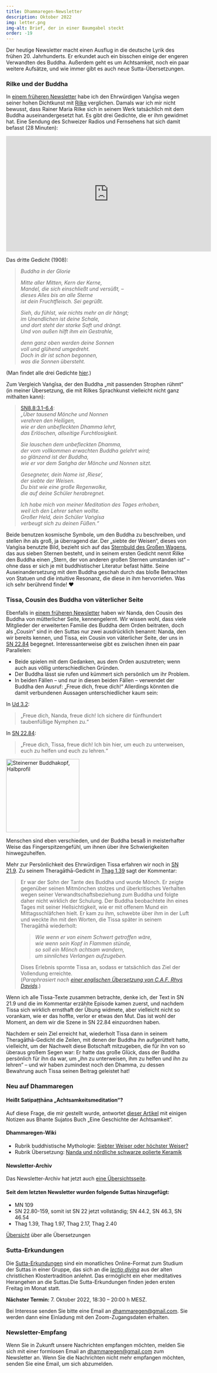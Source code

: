 ```yaml
---
title: Dhammaregen-Newsletter
description: Oktober 2022
img: letter.png
img-alt: Brief, der in einer Baumgabel steckt
order: -19
---
```


Der heutige Newsletter macht einen Ausflug in die deutsche Lyrik des frühen 20. Jahrhunderts. Er erkundet auch ein bisschen einige der engeren Verwandten des Buddha. Außerdem geht es um Achtsamkeit, noch ein paar weitere Aufsätze, und wie immer gibt es auch neue Sutta-Übersetzungen.

### Rilke und der Buddha

In [einem früheren Newsletter](#/wiki/news/2021-12) habe ich den Ehrwürdigen Vaṅgīsa wegen seiner hohen Dichtkunst mit [Rilke](https://de.wikipedia.org/wiki/Rainer_Maria_Rilke) verglichen. Damals war ich mir nicht bewusst, dass Rainer Maria Rilke sich in seinem Werk tatsächlich mit dem Buddha auseinandergesetzt hat. Es gibt drei Gedichte, die er ihm gewidmet hat. Eine Sendung des Schweizer Radios und Fernsehens hat sich damit befasst (28 Minuten):

<iframe width="560" height="315" src="https://www.youtube-nocookie.com/embed/BDcAy8Yn-zo" title="YouTube video player" frameborder="0" allow="accelerometer; autoplay; clipboard-write; encrypted-media; gyroscope; picture-in-picture" allowfullscreen></iframe>

Das dritte Gedicht (1908):

>*Buddha in der Glorie*
>
>*Mitte aller Mitten, Kern der Kerne,*  
>*Mandel, die sich einschließt und versüßt, –*  
>*dieses Alles bis an alle Sterne*  
>*ist dein Fruchtfleisch. Sei gegrüßt.*
>
>*Sieh, du fühlst, wie nichts mehr an dir hängt;*  
>*im Unendlichen ist deine Schale,*  
>*und dort steht der starke Saft und drängt.*  
>*Und von außen hilft ihm ein Gestrahle,*
>
>*denn ganz oben werden deine Sonnen*  
>*voll und glühend umgedreht.*  
>*Doch in dir ist schon begonnen,*  
>*was die Sonnen übersteht.*

(Man findet alle drei Gedichte [hier](http://www.lyrikrilke.de/index.php?option=com_content&view=article&id=541&Itemid=200).)

Zum Vergleich Vaṅgīsa, der den Buddha „mit passenden Strophen rühmt“ (in meiner Übersetzung, die mit Rilkes Sprachkunst vielleicht nicht ganz mithalten kann):

>[SN8.8:3.1-6.4](#/sutta/sn8.8:3.1/de/sabbamitta):  
>*„Über tausend Mönche und Nonnen*  
>*verehren den Heiligen,*  
>*wie er den unbefleckten Dhamma lehrt,*  
>*das Erlöschen, allseitige Furchtlosigkeit.*
>
>*Sie lauschen dem unbefleckten Dhamma,*  
>*der vom vollkommen erwachten Buddha gelehrt wird;*  
>*so glänzend ist der Buddha,*  
>*wie er vor dem Saṅgha der Mönche und Nonnen sitzt.*
> 
>*Gesegneter, dein Name ist ‚Riese‘,*  
>*der siebte der Weisen.*  
>*Du bist wie eine große Regenwolke,*  
>*die auf deine Schüler herabregnet.*
>
>*Ich habe mich von meiner Meditation des Tages erhoben,*  
>*weil ich den Lehrer sehen wollte.*  
>*Großer Held, dein Schüler Vaṅgīsa*  
>*verbeugt sich zu deinen Füßen.“*

Beide benutzen kosmische Symbole, um den Buddha zu beschreiben, und stellen ihn als groß, ja überragend dar. Der „siebte der Weisen“, dieses von Vaṅgīsa benutzte Bild, bezieht sich auf das [Sternbuld des Großen Wagens](#/wiki/mythologie/siebter), das aus sieben Sternen besteht, und in seinem ersten Gedicht nennt Rilke den Buddha einen „Stern, der von anderen großen Sternen umstanden ist“ – ohne dass er sich je mit buddhistischer Literatur befast hätte. Seine Auseinandersetzung mit dem Buddha geschah durch das bloße Betrachten von Statuen und die intuitive Resonanz, die diese in ihm hervorriefen. Was ich sehr berührend finde! ❤️

### Tissa, Cousin des Buddha von väterlicher Seite

Ebenfalls in [einem früheren Newsletter](#/wiki/news/2021-09) haben wir Nanda, den Cousin des Buddha von mütterlicher Seite, kennengelernt. Wir wissen wohl, dass viele Mitglieder der erweiterten Familie des Buddha dem Orden beitraten, doch als „Cousin“ sind in den Suttas nur zwei ausdrücklich benannt: Nanda, den wir bereits kennen, und Tissa, ein Cousin von väterlicher Seite, der uns in [SN 22.84](#/sutta/sn22.84/de/sabbamitta) begegnet. Interessanterweise gibt es zwischen ihnen ein paar Parallelen:
- Beide spielen mit dem Gedanken, aus dem Orden auszutreten; wenn auch aus völlig unterschiedlichen Gründen.
- Der Buddha lässt sie rufen und kümmert sich persönlich um ihr Problem.
- In beiden Fällen – und nur in diesen beiden Fällen – verwendet der Buddha den Ausruf: „Freue dich, freue dich!“ Allerdings könnten die damit verbundenen Aussagen unterschiedlicher kaum sein:

In [Ud 3.2](#/sutta/ud3.2:10.1/de/sabbamitta):
  >„Freue dich, Nanda, freue dich! Ich sichere dir fünfhundert taubenfüßige Nymphen zu.“

In [SN 22.84](#/sutta/sn22.84:10.14/de/sabbamitta):
  >„Freue dich, Tissa, freue dich! Ich bin hier, um euch zu unterweisen, euch zu helfen und euch zu lehren.“

<a title="Steinerner Buddhakopf, Halbprofil, von Eckhard Pemsl auf pexels; zur freien Verwendung" href="https://images.pexels.com/photos/793069/pexels-photo-793069.jpeg?auto=compress&cs=tinysrgb&w=1600"><img height="200" alt="Steinerner Buddhakopf, Halbprofil" src="https://images.pexels.com/photos/793069/pexels-photo-793069.jpeg?auto=compress&cs=tinysrgb&w=1600"></a>

Menschen sind eben verschieden, und der Buddha besaß in meisterhafter Weise das Fingerspitzengefühl, um ihnen über ihre Schwierigkeiten hinwegzuhelfen.

Mehr zur Persönlichkeit des Ehrwürdigen Tissa erfahren wir noch in [SN 21.9](#/sutta/sn21.9/de/sabbamitta). Zu seinem Theragāthā-Gedicht in [Thag 1.39](#/sutta/thag1.39/de/sabbamitta) sagt der Kommentar:
>Er war der Sohn der Tante des Buddha und wurde Mönch. Er zeigte gegenüber seinen Mitmönchen stolzes und überkritisches Verhalten wegen seiner Verwandtschaftsbeziehung zum Buddha und folgte daher nicht wirklich der Schulung. Der Buddha beobachtete ihn eines Tages mit seiner Hellsichtigkeit, wie er mit offenem Mund ein Mittagsschläfchen hielt. Er kam zu ihm, schwebte über ihm in der Luft und weckte ihn mit den Worten, die Tissa später in seinem Theragāthā wiederholt: 
>
>>*Wie wenn er von einem Schwert getroffen wäre,*  
>>*wie wenn sein Kopf in Flammen stünde,*  
>>*so soll ein Mönch achtsam wandern,*  
>>*um sinnliches Verlangen aufzugeben.*
>
>Dises Erlebnis spornte Tissa an, sodass er tatsächlich das Ziel der Vollendung erreichte.  
(*Paraphrasiert nach [einer englischen Übersetzung von C.A.F. Rhys Davids](https://obo.genaud.net/dhamma-vinaya/pts/kd/thag/thag.039.rhyc.pts.htm)*.)

Wenn ich alle Tissa-Texte zusammen betrachte, denke ich, der Text in SN 21.9 und die im Kommentar erzählte Episode kamen zuerst, und nachdem Tissa sich wirklich ernsthaft der Übung widmete, aber vielleicht nicht so vorankam, wie er das hoffte, verlor er etwas den Mut. Das ist wohl der Moment, an dem wir die Szene in SN 22.84 einzuordnen haben. 

Nachdem er sein Ziel erreicht hat, wiederholt Tissa dann in seinem Theragāthā-Gedicht die Zeilen, mit denen der Buddha ihn aufgerüttelt hatte, vielleicht, um der Nachwelt diese Botschaft mitzugeben, die für ihn von so überaus großem Segen war: Er hatte das große Glück, dass der Buddha persönlich für ihn da war, um „ihn zu unterweisen, ihm zu helfen und ihn zu lehren“ – und wir haben zumindest noch den Dhamma, zu dessen Bewahrung auch Tissa seinen Beitrag geleistet hat!

### Neu auf Dhammaregen

#### Heißt Satipaṭṭhāna „Achtsamkeitsmeditation“?

Auf diese Frage, die mir gestellt wurde, antwortet [dieser Artikel](#/wiki/buddhismuskunde/achtsamkeit) mit einigen Notizen aus Bhante Sujatos Buch „Eine Geschichte der Achtsamkeit“.

#### Dhammaregen-Wiki

- Rubrik buddhistische Mythologie:
  [Siebter Weiser oder höchster Weiser?](#/wiki/mythologie/siebter)
- Rubrik Übersetzung:
  [Nanda und nördliche schwarze polierte Keramik](#/wiki/buddhismuskunde/keramik)

#### Newsletter-Archiv

Das Newsletter-Archiv hat jetzt auch [eine Übersichtsseite](#/wiki/news/uebersicht).

#### Seit dem letzten Newsletter wurden folgende Suttas hinzugefügt:

- MN 109
- SN 22.80-159, somit ist SN 22 jetzt vollständig; SN 44.2, SN 46.3, SN 46.54
- Thag 1.39, Thag 1.97, Thag 2.17, Thag 2.40

[Übersicht](#/wiki/uebersetzung/uebersicht) über alle Übersetzungen

### Sutta-Erkundungen 

Die [Sutta-Erkundungen](#/wiki/erkundung) sind ein monatliches Online-Format zum Studium der Suttas in einer Gruppe, das sich an die [*lectio divina*](https://de.wikipedia.org/wiki/Lectio_divina) aus der alten christlichen Klostertradition anlehnt. Das ermöglicht ein eher meditatives Herangehen an die Suttas.Die Sutta-Erkundungen finden jeden ersten Freitag im Monat statt. 

**Nächster Termin:** 7. Oktober 2022, 18:30 – 20:00 h MESZ.

Bei Interesse senden Sie bitte eine Email an [dhammaregen@gmail.com](mailto:dhammaregen@gmail.com). Sie werden dann eine Einladung mit den Zoom-Zugangsdaten erhalten.

### Newsletter-Empfang

Wenn Sie in Zukunft unsere Nachrichten empfangen möchten, melden Sie sich mit einer formlosen Email an [dhammaregen@gmail.com](mailto:dhammaregen@gmail.com) zum Newsletter an. Wenn Sie die Nachrichten nicht mehr empfangen möchten, senden Sie eine Email, um sich abzumelden.
